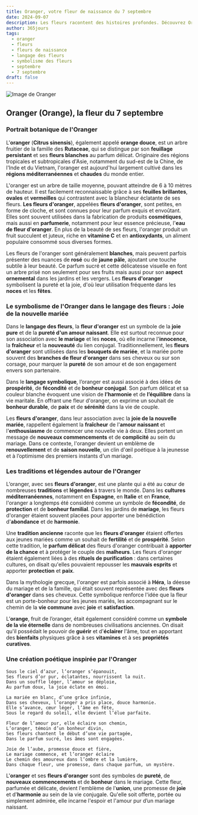 ```yaml
---
title: Oranger, votre fleur de naissance du 7 septembre
date: 2024-09-07
description: Les fleurs racontent des histoires profondes. Découvrez Oranger, votre fleur de naissance du 7 septembre, ses symboles et récits fascinants. Plongez dans sa signification et son langage unique dans l'art floral.
author: 365jours
tags:
  - oranger
  - fleurs
  - fleurs de naissance
  - langage des fleurs
  - symbolisme des fleurs
  - septembre
  - 7 septembre
draft: false
---
```



![Image de Oranger](https://cdn.pixabay.com/photo/2019/04/26/16/14/orange-flower-4157944_640.jpg#center)


## Oranger (Orange), la fleur du 7 septembre

### Portrait botanique de l'Oranger

L'**oranger** (**Citrus sinensis**), également appelé **orange douce**, est un arbre fruitier de la famille des **Rutaceae**, qui se distingue par son **feuillage persistant** et ses **fleurs blanches** au parfum délicat. Originaire des régions tropicales et subtropicales d'Asie, notamment du sud-est de la Chine, de l'Inde et du Vietnam, l'oranger est aujourd'hui largement cultivé dans les **régions méditerranéennes** et **chaudes** du monde entier.

L'oranger est un arbre de taille moyenne, pouvant atteindre de 6 à 10 mètres de hauteur. Il est facilement reconnaissable grâce à ses **feuilles brillantes**, **ovales** et **vermeilles** qui contrastent avec la blancheur éclatante de ses fleurs. **Les fleurs d'oranger**, appelées **fleurs d'oranger**, sont petites, en forme de cloche, et sont connues pour leur parfum exquis et envoûtant. Elles sont souvent utilisées dans la fabrication de produits **cosmétiques**, mais aussi en **parfumerie**, notamment pour leur essence précieuse, l'**eau de fleur d'oranger**. En plus de la beauté de ses fleurs, l'oranger produit un fruit succulent et juteux, riche en **vitamine C** et en **antioxydants**, un aliment populaire consommé sous diverses formes.

Les fleurs de l'oranger sont généralement **blanches**, mais peuvent parfois présenter des nuances de **rosé** ou de **jaune pâle**, ajoutant une touche subtile à leur beauté. Ce parfum sucré et cette délicatesse visuelle en font un arbre prisé non seulement pour ses fruits mais aussi pour son **aspect ornemental** dans les jardins et les vergers. Les **fleurs d'oranger** symbolisent la pureté et la joie, d'où leur utilisation fréquente dans les **noces** et les **fêtes**.

### Le symbolisme de l'Oranger dans le langage des fleurs : Joie de la nouvelle mariée

Dans le **langage des fleurs**, la **fleur d'oranger** est un symbole de la **joie pure** et de la **pureté d'un amour naissant**. Elle est surtout reconnue pour son association avec **le mariage** et les **noces**, où elle incarne l'**innocence**, la **fraîcheur** et la **nouveauté** du lien conjugal. Traditionnellement, les **fleurs d'oranger** sont utilisées dans les **bouquets de mariée**, et la mariée porte souvent des **branches de fleur d'oranger** dans ses cheveux ou sur son corsage, pour marquer la **pureté** de son amour et de son engagement envers son partenaire.

Dans le **langage symbolique**, l’oranger est aussi associé à des idées de **prospérité**, de **fécondité** et de **bonheur conjugal**. Son parfum délicat et sa couleur blanche évoquent une vision de **l’harmonie** et de **l’équilibre** dans la vie maritale. En offrant une fleur d'oranger, on exprime un souhait de **bonheur durable**, de **paix** et de **sérénité** dans la vie de couple.

Les **fleurs d'oranger**, dans leur association avec la **joie de la nouvelle mariée**, rappellent également la **fraîcheur** de l'**amour naissant** et l'**enthousiasme** de commencer une nouvelle vie à deux. Elles portent un message de **nouveaux commencements** et de **complicité** au sein du mariage. Dans ce contexte, l'oranger devient un emblème de **renouvellement** et de **saison nouvelle**, un clin d'œil poétique à la jeunesse et à l’optimisme des premiers instants d'un mariage.

### Les traditions et légendes autour de l'Oranger

L’oranger, avec ses **fleurs d'oranger**, est une plante qui a été au cœur de nombreuses **traditions** et **légendes** à travers le monde. Dans les **cultures méditerranéennes**, notamment en **Espagne**, en **Italie** et en **France**, l'oranger a longtemps été considéré comme un symbole de **fécondité**, de **protection** et de **bonheur familial**. Dans les jardins de **mariage**, les fleurs d'oranger étaient souvent placées pour apporter une bénédiction d'**abondance** et de **harmonie**.

Une **tradition ancienne** raconte que les **fleurs d'oranger** étaient offertes aux jeunes mariées comme un souhait de **fertilité** et de **prospérité**. Selon cette tradition, le **parfum délicat** des fleurs d'oranger contribuait à **apporter de la chance** et à protéger le couple des **malheurs**. Les fleurs d'oranger étaient également liées à des **rituels de purification** : dans certaines cultures, on disait qu'elles pouvaient repousser les **mauvais esprits** et apporter **protection** et **paix**.

Dans la mythologie grecque, l'oranger est parfois associé à **Héra**, la déesse du mariage et de la famille, qui était souvent représentée avec des **fleurs d'oranger** dans ses cheveux. Cette symbolique renforce l'idée que la fleur est un porte-bonheur pour les jeunes mariés, les accompagnant sur le chemin de la **vie commune** avec **joie** et **satisfaction**.

L’**orange**, fruit de l’oranger, était également considéré comme un **symbole de la vie éternelle** dans de nombreuses civilisations anciennes. On disait qu'il possédait le pouvoir de **guérir** et d'**éclairer** l'âme, tout en apportant des **bienfaits** physiques grâce à ses **vitamines** et à ses **propriétés curatives**.

### Une création poétique inspirée par l'Oranger

```
Sous le ciel d’azur, l’oranger s’épanouit,
Ses fleurs d’or pur, éclatantes, nourrissent la nuit.
Dans un souffle léger, l’amour se déploie,
Au parfum doux, la joie éclate en émoi.

La mariée en blanc, d’une grâce infinie,
Dans ses cheveux, l’oranger a pris place, douce harmonie.
Elle s’avance, cœur léger, l’âme en fête,
Sous le regard du soleil, elle devient l’élue parfaite.

Fleur de l’amour pur, elle éclaire son chemin,
L’oranger, témoin d’un bonheur divin,
Ses fleurs chantent le début d’une vie partagée,
Dans le parfum sucré, les âmes sont engagées.

Joie de l’aube, promesse douce et fière,
Le mariage commence, et l’oranger éclaire
Le chemin des amoureux dans l’ombre et la lumière,
Dans chaque fleur, une promesse, dans chaque parfum, un mystère.
```

L'**oranger** et ses **fleurs d'oranger** sont des symboles de **pureté**, de **nouveaux commencements** et de **bonheur** dans le mariage. Cette fleur, parfumée et délicate, devient l'emblème de l'**union**, une promesse de **joie** et d'**harmonie** au sein de la vie conjugale. Qu'elle soit offerte, portée ou simplement admirée, elle incarne l'espoir et l'amour pur d’un mariage naissant.